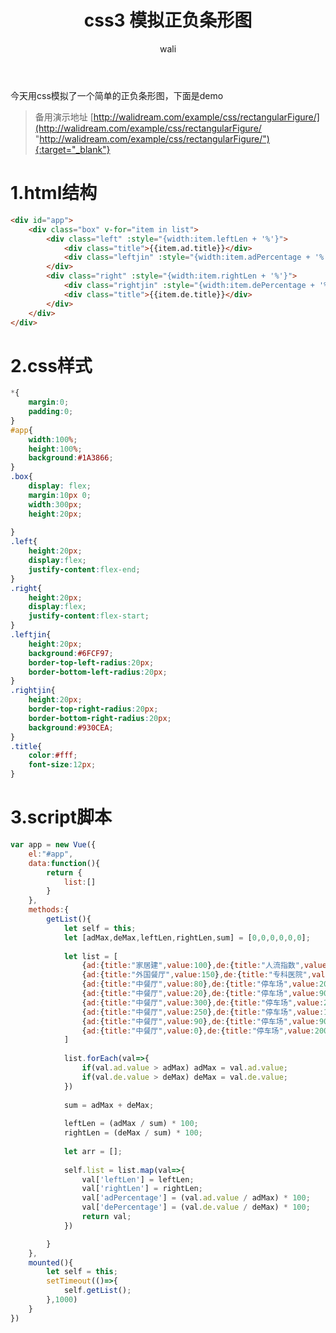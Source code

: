 ﻿---
layout: post
title:  css3 模拟正负条形图 #标题
tagline: css3 模拟正负条形图
category: css      #分类
author: wali    #作者
tag: css3     #标签
ghurl:        #github url
ghurl_zip:    #github zip下载
comments: true

post_nav: ["1.html结构","2.css样式","3.script脚本"]
group_tag: css 相关
---

今天用css模拟了一个简单的正负条形图，下面是demo

<script async src="//jsrun.net/cQXKp/embed/all/light/"></script>


> 备用演示地址 [http://walidream.com/example/css/rectangularFigure/](http://walidream.com/example/css/rectangularFigure/ "http://walidream.com/example/css/rectangularFigure/"){:target="_blank"}


# 1.html结构

```html
<div id="app">
	<div class="box" v-for="item in list">
		<div class="left" :style="{width:item.leftLen + '%'}">
			<div class="title">{{item.ad.title}}</div>
			<div class="leftjin" :style="{width:item.adPercentage + '%'}"></div>				
		</div>
		<div class="right" :style="{width:item.rightLen + '%'}">
			<div class="rightjin" :style="{width:item.dePercentage + '%'}"></div>
			<div class="title">{{item.de.title}}</div>
		</div>
	</div>
</div>
```
# 2.css样式

```css
*{
	margin:0;
	padding:0;
}
#app{
	width:100%;
	height:100%;
	background:#1A3866;
}
.box{
	display: flex;
	margin:10px 0;
	width:300px;
	height:20px;
	
}
.left{			
	height:20px;
	display:flex;
	justify-content:flex-end;
}
.right{
	height:20px;
	display:flex;
	justify-content:flex-start;
}
.leftjin{
	height:20px;
	background:#6FCF97;
	border-top-left-radius:20px;
	border-bottom-left-radius:20px;
}
.rightjin{
	height:20px;
	border-top-right-radius:20px;
	border-bottom-right-radius:20px;
	background:#930CEA;
}
.title{
	color:#fff;
	font-size:12px;
}

```

# 3.script脚本

```javascript
var app = new Vue({
	el:"#app",
	data:function(){
		return {
			list:[]
		}
	},
	methods:{
		getList(){				
			let self = this;				
			let [adMax,deMax,leftLen,rightLen,sum] = [0,0,0,0,0,0];
			
			let list = [
				{ad:{title:"家居建",value:100},de:{title:"人流指数",value:50}},
				{ad:{title:"外国餐厅",value:150},de:{title:"专科医院",value:70}},
				{ad:{title:"中餐厅",value:80},de:{title:"停车场",value:20}},
				{ad:{title:"中餐厅",value:20},de:{title:"停车场",value:90}},
				{ad:{title:"中餐厅",value:300},de:{title:"停车场",value:20}},
				{ad:{title:"中餐厅",value:250},de:{title:"停车场",value:130}},
				{ad:{title:"中餐厅",value:90},de:{title:"停车场",value:90}},
				{ad:{title:"中餐厅",value:0},de:{title:"停车场",value:200}},
			]
			
			list.forEach(val=>{
				if(val.ad.value > adMax) adMax = val.ad.value;
				if(val.de.value > deMax) deMax = val.de.value;
			})
			
			sum = adMax + deMax;
			
			leftLen = (adMax / sum) * 100;
			rightLen = (deMax / sum) * 100;
			
			let arr = [];
			
			self.list = list.map(val=>{
				val['leftLen'] = leftLen;
				val['rightLen'] = rightLen;
				val['adPercentage'] = (val.ad.value / adMax) * 100;
				val['dePercentage'] = (val.de.value / deMax) * 100;
				return val;
			})

		}
	},
	mounted(){
		let self = this;
		setTimeout(()=>{
			self.getList();
		},1000)
	}
})

```



































